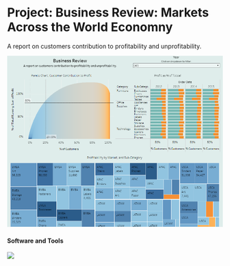 
# Project: Business Review: Markets Across the World Economny
A report on customers contribution to profitability and unprofitability.
<p align ="center">
   <img src = "image/dashboard.PNG" width="900" 
     height="400"> 
</p>

#### Software and Tools
![](https://img.shields.io/badge/Tableau-Public-informational?style=flat&color=2bbc8a)
